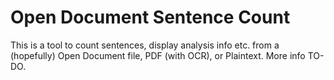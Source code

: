 # Open Document Sentence Count

This is a tool to count sentences, display analysis info etc. from a (hopefully) Open Document file, PDF (with OCR), or Plaintext.
More info TO-DO.
